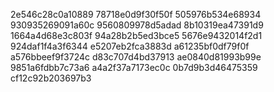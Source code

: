2e546c28c0a10889
78718e0d9f30f50f
505976b534e68934
930935269091a60c
9560809978d5adad
8b10319ea47391d9
1664a4d68e3c803f
94a28b2b5ed3bce5
5676e9432014f2d1
924daf1f4a3f6344
e5207eb2fca3883d
a61235bf0df79f0f
a576bbeef9f3724c
d83c707d4bd37913
ae0840d81993b99e
9851a6fdbb7c73a6
a4a2f37a7173ec0c
0b7d9b3d46475359
cf12c92b203697b3
